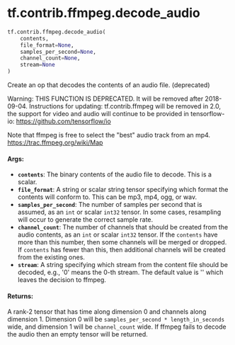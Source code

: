 <div itemscope itemtype="http://developers.google.com/ReferenceObject">
<meta itemprop="name" content="tf.contrib.ffmpeg.decode_audio" />
<meta itemprop="path" content="Stable" />
</div>

# tf.contrib.ffmpeg.decode_audio

``` python
tf.contrib.ffmpeg.decode_audio(
    contents,
    file_format=None,
    samples_per_second=None,
    channel_count=None,
    stream=None
)
```

Create an op that decodes the contents of an audio file. (deprecated)

Warning: THIS FUNCTION IS DEPRECATED. It will be removed after 2018-09-04.
Instructions for updating:
tf.contrib.ffmpeg will be removed in 2.0, the support for video and audio will continue to be provided in tensorflow-io: https://github.com/tensorflow/io

Note that ffmpeg is free to select the "best" audio track from an mp4.
https://trac.ffmpeg.org/wiki/Map

#### Args:

* <b>`contents`</b>: The binary contents of the audio file to decode. This is a
      scalar.
* <b>`file_format`</b>: A string or scalar string tensor specifying which
      format the contents will conform to. This can be mp3, mp4, ogg,
      or wav.
* <b>`samples_per_second`</b>: The number of samples per second that is
      assumed, as an `int` or scalar `int32` tensor. In some cases,
      resampling will occur to generate the correct sample rate.
* <b>`channel_count`</b>: The number of channels that should be created from the
      audio contents, as an `int` or scalar `int32` tensor. If the
      `contents` have more than this number, then some channels will
      be merged or dropped. If `contents` has fewer than this, then
      additional channels will be created from the existing ones.
* <b>`stream`</b>: A string specifying which stream from the content file
      should be decoded, e.g., '0' means the 0-th stream.
      The default value is '' which leaves the decision to ffmpeg.


#### Returns:

A rank-2 tensor that has time along dimension 0 and channels along
dimension 1. Dimension 0 will be `samples_per_second *
length_in_seconds` wide, and dimension 1 will be `channel_count`
wide. If ffmpeg fails to decode the audio then an empty tensor will
be returned.